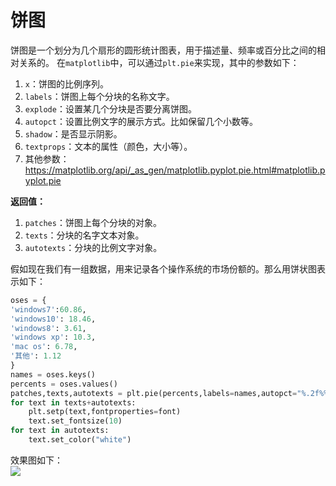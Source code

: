 # 饼图

饼图是一个划分为几个扇形的圆形统计图表，用于描述量、频率或百分比之间的相对关系的。
在`matplotlib`中，可以通过`plt.pie`来实现，其中的参数如下：
1. `x`：饼图的比例序列。
2. `labels`：饼图上每个分块的名称文字。
3. `explode`：设置某几个分块是否要分离饼图。
4. `autopct`：设置比例文字的展示方式。比如保留几个小数等。
5. `shadow`：是否显示阴影。
6. `textprops`：文本的属性（颜色，大小等）。
7. 其他参数：https://matplotlib.org/api/_as_gen/matplotlib.pyplot.pie.html#matplotlib.pyplot.pie

**返回值：**
1. `patches`：饼图上每个分块的对象。
2. `texts`：分块的名字文本对象。
3. `autotexts`：分块的比例文字对象。


假如现在我们有一组数据，用来记录各个操作系统的市场份额的。那么用饼状图表示如下：

```python
oses = {
'windows7':60.86,
'windows10': 18.46,
'windows8': 3.61,
'windows xp': 10.3,
'mac os': 6.78,
'其他': 1.12
}
names = oses.keys()
percents = oses.values()
patches,texts,autotexts = plt.pie(percents,labels=names,autopct="%.2f%%",explode=(0,0.05,0,0,0,0))
for text in texts+autotexts:
    plt.setp(text,fontproperties=font)
    text.set_fontsize(10)
for text in autotexts:
    text.set_color("white")
```

效果图如下：  
![](/assets/matplotlib12.png)

